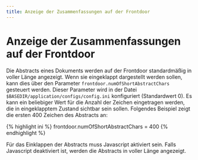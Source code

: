 ```yaml
---
title: Anzeige der Zusammenfassungen auf der Frontdoor
---
```


# Anzeige der Zusammenfassungen auf der Frontdoor

Die Abstracts eines Dokuments werden auf der Frontdoor standardmäßig in voller Länge angezeigt.
Wenn sie eingeklappt dargestellt werden sollen, kann dies über den Parameter
`frontdoor.numOfShortAbstractChars` gesteuert werden. Dieser Parameter wird in der Datei
`$BASEDIR/application/configs/config.ini` konfiguriert (Standardwert 0). Es kann ein
beliebiger Wert für die Anzahl der Zeichen eingetragen werden, die in eingeklapptem Zustand
sichtbar sein sollen. Folgendes Beispiel zeigt die ersten 400 Zeichen des Abstracts an:

{% highlight ini %}
frontdoor.numOfShortAbstractChars = 400
{% endhighlight %}

<p class="note">
Für das Einklappen der Abstracts muss Javascript aktiviert sein. Falls Javascript deaktiviert ist,
werden die Abstracts in voller Länge angezeigt.
</p>

